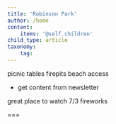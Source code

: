```yaml
---
title: 'Robinson Park'
author: /home
content:
    items: '@self.children'
child_type: article
taxonomy:
    tag:
---
```


 picnic tables
 firepits
 beach access
 
 - get content from newsletter

great place to watch 7/3 fireworks

===
 
 
